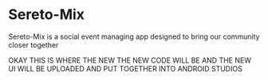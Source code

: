 # Sereto-Mix
Sereto-Mix is a social event managing app designed to bring our community closer together

OKAY THIS IS WHERE THE NEW THE NEW CODE WILL BE AND THE NEW UI WILL BE UPLOADED AND PUT TOGETHER INTO ANDROID STUDIOS
